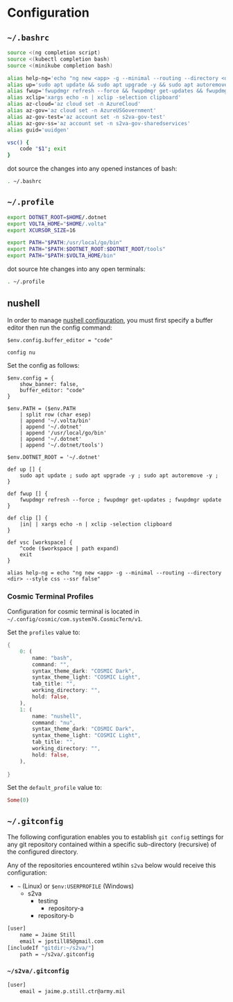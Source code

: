 # Configuration

## `~/.bashrc`

```sh
source <(ng completion script)
source <(kubectl completion bash)
source <(minikube completion bash)

alias help-ng='echo "ng new <app> -g --minimal --routing --directory <dir> --style css --ssr false"'
alias up='sudo apt update && sudo apt upgrade -y && sudo apt autoremove -y'
alias fwup='fwupdmgr refresh --force && fwupdmgr get-updates && fwupdmgr update'
alias xclip='xargs echo -n | xclip -selection clipboard'
alias az-cloud='az cloud set -n AzureCloud'
alias az-gov='az cloud set -n AzureUSGovernment'
alias az-gov-test='az account set -n s2va-gov-test'
alias az-gov-ss='az account set -n s2va-gov-sharedservices'
alias guid='uuidgen'

vsc() {
    code "$1"; exit
}
```

dot source the changes into any opened instances of bash:

```sh
. ~/.bashrc
```

## `~/.profile`

```sh
export DOTNET_ROOT=$HOME/.dotnet
export VOLTA_HOME="$HOME/.volta"
export XCURSOR_SIZE=16

export PATH="$PATH:/usr/local/go/bin"
export PATH="$PATH:$DOTNET_ROOT:$DOTNET_ROOT/tools"
export PATH="$PATH:$VOLTA_HOME/bin"
```

dot source hte changes into any open terminals:

```sh
. ~/.profile
```

## nushell

In order to manage [nushell configuration](https://www.nushell.sh/book/configuration.html), you must first specify a buffer editor then run the config command:

```nushell
$env.config.buffer_editor = "code"

config nu
```

Set the config as follows:

```nushell
$env.config = {
    show_banner: false,
    buffer_editor: "code"
}

$env.PATH = ($env.PATH
    | split row (char esep)
    | append '~/.volta/bin'
    | append '~/.dotnet'
    | append '/usr/local/go/bin'
    | append '~/.dotnet'
    | append '~/.dotnet/tools')

$env.DOTNET_ROOT = '~/.dotnet'

def up [] {
    sudo apt update ; sudo apt upgrade -y ; sudo apt autoremove -y ;
}

def fwup [] {
    fwupdmgr refresh --force ; fwupdmgr get-updates ; fwupdmgr update
}

def clip [] {
    |in| | xargs echo -n | xclip -selection clipboard
}

def vsc [workspace] {
    ^code ($workspace | path expand)
    exit
}

alias help-ng = echo "ng new <app> -g --minimal --routing --directory <dir> --style css --ssr false"
```

### Cosmic Terminal Profiles

Configuration for cosmic terminal is located in `~/.config/cosmic/com.system76.CosmicTerm/v1`.

Set the `profiles` value to:

```rs
{
    0: (
        name: "bash",
        command: "",
        syntax_theme_dark: "COSMIC Dark",
        syntax_theme_light: "COSMIC Light",
        tab_title: "",
        working_directory: "",
        hold: false,
    ),
    1: (
        name: "nushell",
        command: "nu",
        syntax_theme_dark: "COSMIC Dark",
        syntax_theme_light: "COSMIC Light",
        tab_title: "",
        working_directory: "",
        hold: false,
    ),
    
}
```

Set the `default_profile` value to:

```rs
Some(0)
```

## `~/.gitconfig`

The following configuration enables you to establish `git config` settings for any git repository contained within a specific sub-directory (recursive) of the configured directory.

Any of the repositories encountered wtihin `s2va` below would receive this configuration:

* `~` (Linux) or `$env:USERPROFILE` (Windows)
  * s2va
    * testing
      * repository-a
    * repository-b

```sh
[user]
	name = Jaime Still
	email = jpstill85@gmail.com
[includeIf "gitdir:~/s2va/"]
	path = ~/s2va/.gitconfig
```

### `~/s2va/.gitconfig`

```sh
[user]
	email = jaime.p.still.ctr@army.mil
```
